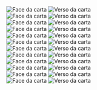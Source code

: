 <!DOCTYPE html>
<html lang="en">
<head>
  <meta charset="UTF-8"> 
  <meta name="viewport" content="width=device-width, initial-scale=1.0">
  <link rel="stylesheet" href="./style.css">
  <title>Jogo da memória</title>
</head>
<body>
  <main class="memory-game">
     <div class="card" data-card="bowser"> 
      <img src="./img/bowser.png" alt="Face da carta" class="card-front">
      <img src="./img/box.png" alt="Verso da carta" class="card-back">
    </div> 
      <div class="card" data-card="luigi"> 
      <img src="./img/luigi.png" alt="Face da carta" class="card-front"> 
      <img src="./img/box.png" alt="Verso da carta" class="card-back">
    </div>
      <div class="card" data-card="mario">
      <img src="./img/mario.png" alt="Face da carta" class="card-front"> 
        <img src="./img/box.png" alt="Verso da carta" class="card-back">
    </div> 
    <div class="card" data-card="peach"> 
      <img src="./img/peach.png" alt="Face da carta" class="card-front">
      <img src="./img/box.png" alt="Verso da carta" class="card-back"> 
    </div> 
    <div class="card" data-card="toad">
      <img src="./img/toad.png" alt="Face da carta" class="card-front">
      <img src="./img/box.png" alt="Verso da carta" class="card-back"> 
    </div>
    <div class="card" data-card="yoshi">
      <img src="./img/yoshi.png" alt="Face da carta" class="card-front">
      <img src="./img/box.png" alt="Verso da carta" class="card-back">
    </div>
    <div class="card" data-card="bowser">
      <img src="./img/bowser.png" alt="Face da carta" class="card-front">
      <img src="./img/box.png" alt="Verso da carta" class="card-back"> 
    </div>
    <div class="card" data-card="luigi">
      <img src="./img/luigi.png" alt="Face da carta" class="card-front"> 
      <img src="./img/box.png" alt="Verso da carta" class="card-back"> 
    </div>
    <div class="card" data-card="mario"> 
      <img src="./img/mario.png" alt="Face da carta" class="card-front"> 
      <img src="./img/box.png" alt="Verso da carta" class="card-back">
    </div>
    <div class="card" data-card="peach"> 
      <img src="./img/peach.png" alt="Face da carta" class="card-front"> 
      <img src="./img/box.png" alt="Verso da carta" class="card-back">
    </div> 
    <div class="card" data-card="toad">
      <img src="./img/toad.png" alt="Face da carta" class="card-front">
      <img src="./img/box.png" alt="Verso da carta" class="card-back">
    </div>
    <div class="card" data-card="yoshi"> 
      <img src="./img/yoshi.png" alt="Face da carta" class="card-front"> 
      <img src="./img/box.png" alt="Verso da carta" class="card-back">
    </div> 
  </main>
  <script src="./script.js">
  </script></body>
</html>
